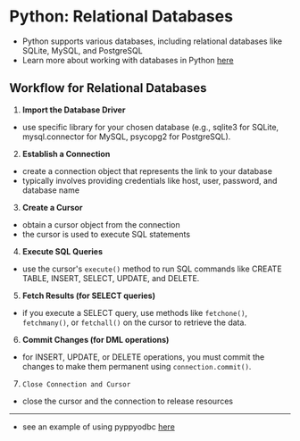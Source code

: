 # Python: Relational Databases
- Python supports various databases, including relational databases like SQLite, MySQL, and PostgreSQL
- Learn more about working with databases in Python [here](https://github.com/shanreed25/Python/blob/main/BeyondBasics/databases/README.md)

## Workflow for Relational Databases
1. **Import the Database Driver**
- use specific library for your chosen database (e.g., sqlite3 for SQLite, mysql.connector for MySQL, psycopg2 for PostgreSQL).
2. **Establish a Connection**
- create a connection object that represents the link to your database
- typically involves providing credentials like host, user, password, and database name
3. **Create a Cursor**
- obtain a cursor object from the connection
- the cursor is used to execute SQL statements
4. **Execute SQL Queries**
- use the cursor's `execute()` method to run SQL commands like CREATE TABLE, INSERT, SELECT, UPDATE, and DELETE.
5. **Fetch Results (for SELECT queries)**
- if you execute a SELECT query, use methods like `fetchone()`, `fetchmany()`, or `fetchall()` on the cursor to retrieve the data.
6. **Commit Changes (for DML operations)**
- for INSERT, UPDATE, or DELETE operations, you must commit the changes to make them permanent using `connection.commit()`.
7. `Close Connection and Cursor`
- close the cursor and the connection to release resources

____________________________________

- see an example of using pyppyodbc [here](https://github.com/shanreed25/Python-Cheatsheet/blob/main/databaseconnections/SQL/pypyodbc-connection.py)